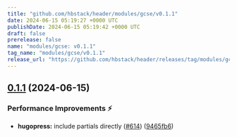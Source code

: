 ```yaml
---
title: "github.com/hbstack/header/modules/gcse/v0.1.1"
date: 2024-06-15 05:19:27 +0000 UTC
publishDate: 2024-06-15 05:19:42 +0000 UTC
draft: false
prerelease: false
name: "modules/gcse: v0.1.1"
tag_name: "modules/gcse/v0.1.1"
release_url: "https://github.com/hbstack/header/releases/tag/modules/gcse/v0.1.1"
---
```


## [0.1.1](https://github.com/hbstack/header/compare/modules/gcse/v0.1.0...modules/gcse/v0.1.1) (2024-06-15)


### Performance Improvements ⚡️

* **hugopress:** include partials directly ([#614](https://github.com/hbstack/header/issues/614)) ([9465fb6](https://github.com/hbstack/header/commit/9465fb634f2711058b664659dccb9ce42ef3ad00))
